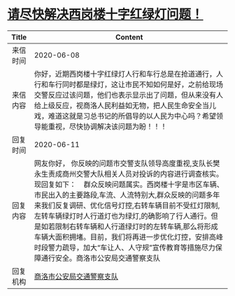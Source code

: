 # <a href="http://www.shangluo.gov.cn/zmhd/ldxxxx.jsp?urltype=leadermail.LeaderMailContentUrl&wbtreeid=1112&leadermailid=6001">请尽快解决西岗楼十字红绿灯问题！</a>
|Title|Content|
|:---:|---|
|来信时间|2020-06-08|
|来信内容|你好，近期西岗楼十字红绿灯人行和车行总是在抢道通行，人行和车行同时都是绿灯，这让市民不知如何是好，之前给现场交警反应过该问题，他们也表示显示出了问题，但从来没有人给上级反应，视商洛人民利益如无物，把人民生命安全当儿戏，难道这就是习总书记的所倡导的以人民为中心吗？希望领导能重视，尽快协调解决该问题为盼！！！|
|回复时间|2020-06-11|
|回复内容|网友你好， 你反映的问题市交警支队领导高度重视,支队长樊永生责成商州交警大队相关人员对投诉的内容进行调查核实。现回复如下：    群众反映问题属实。西岗楼十字是市区车辆、市民出入的主要路段,车流、人流特别大,群众反映的问题多年来我们反复调研、优化信号灯控,右转车辆目前不受红灯限制,左转车辆绿灯时人行道灯也为绿灯,的确影响了行人通行。但是如若限制右转车辆和人行道绿灯时的左转车辆,那么将形成车辆大面积拥堵。目前，我们将再进一步优化灯控，安排高峰时段警力疏导，加大“车让人、人守规”宣传教育等措施尽力保障通行安全。商洛市公安局交通警察支队|
|回复机构|<a href="../../categories/agencies/商洛市公安局交通警察支队.md">商洛市公安局交通警察支队</a>|